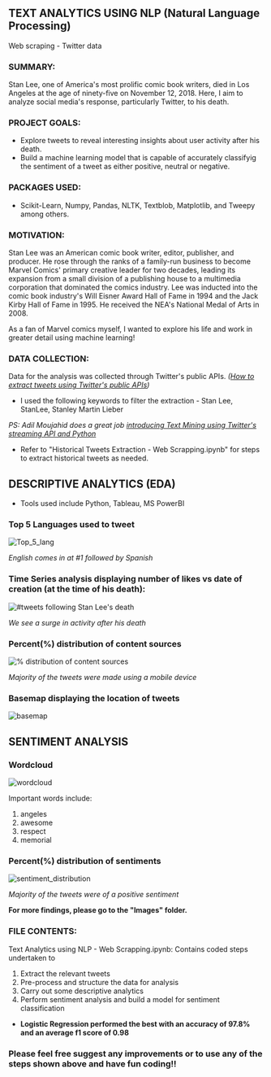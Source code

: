 ## TEXT ANALYTICS USING NLP (Natural Language Processing)
Web scraping - Twitter data

### SUMMARY:
Stan Lee, one of America's most prolific comic book writers, died in Los Angeles at the age of ninety-five on November 12, 2018. Here, I aim to analyze social media's response, particularly Twitter, to his death. 

### PROJECT GOALS:
* Explore tweets to reveal interesting insights about user activity after his death.
* Build a machine learning model that is capable of accurately classifyig the sentiment of a tweet as either positive, neutral or negative.

### PACKAGES USED:
* Scikit-Learn, Numpy, Pandas, NLTK, Textblob, Matplotlib, and Tweepy among others.

### MOTIVATION:
Stan Lee was an American comic book writer, editor, publisher, and producer. He rose through the ranks of a family-run business to become Marvel Comics' primary creative leader for two decades, leading its expansion from a small division of a publishing house to a multimedia corporation that dominated the comics industry. Lee was inducted into the comic book industry's Will Eisner Award Hall of Fame in 1994 and the Jack Kirby Hall of Fame in 1995. He received the NEA's National Medal of Arts in 2008.

As a fan of Marvel comics myself, I wanted to explore his life and work in greater detail using machine learning!

### DATA COLLECTION:
Data for the analysis was collected through Twitter's public APIs. *([How to extract tweets using Twitter's public APIs](https://medium.com/@jayeshsrivastava470/how-to-extract-tweets-from-twitter-in-python-47dd07f4e8e7))*

* I used the following keywords to filter the extraction - Stan Lee, StanLee, Stanley Martin Lieber

*PS: Adil Moujahid does a great job [introducing Text Mining using Twitter's streaming API and Python](http://adilmoujahid.com/posts/2014/07/twitter-analytics/)*

* Refer to "Historical Tweets Extraction - Web Scrapping.ipynb" for steps to extract historical tweets as needed.

## DESCRIPTIVE ANALYTICS (EDA)

* Tools used include Python, Tableau, MS PowerBI

### Top 5 Languages used to tweet

![Top_5_lang](https://user-images.githubusercontent.com/54816432/64467703-1af91680-d0e9-11e9-8ab9-bc31ab73e0af.png)

*English comes in at #1 followed by Spanish*

### Time Series analysis displaying number of likes vs date of creation (at the time of his death):

![#tweets following Stan Lee's death](https://user-images.githubusercontent.com/54816432/64562904-0b154880-d31c-11e9-8fc5-012c32201636.png)

*We see a surge in activity after his death*

### Percent(%) distribution of content sources

![% distribution of content sources](https://user-images.githubusercontent.com/54816432/64562979-3861f680-d31c-11e9-91b9-65b8a80dd38a.png)

*Majority of the tweets were made using a mobile device*

### Basemap displaying the location of tweets

![basemap](https://user-images.githubusercontent.com/54816432/64562400-ebc9eb80-d31a-11e9-8b76-287740da1c2a.png)

## SENTIMENT ANALYSIS

### Wordcloud

![wordcloud](https://user-images.githubusercontent.com/54816432/64468598-a3c97f80-d0f4-11e9-8a7e-2c221b56cb91.png)

Important words include:
1. angeles
2. awesome
3. respect
4. memorial

### Percent(%) distribution of sentiments

![sentiment_distribution](https://user-images.githubusercontent.com/54816432/64468717-eb9cd680-d0f5-11e9-8f86-835a89db4762.png)

*Majority of the tweets were of a positive sentiment*

**For more findings, please go to the "Images" folder.**

### FILE CONTENTS:

Text Analytics using NLP - Web Scrapping.ipynb: Contains coded steps undertaken to 
1. Extract the relevant tweets
2. Pre-process and structure the data for analysis
3. Carry out some descriptive analytics
4. Perform sentiment analysis and build a model for sentiment classification

* **Logistic Regression performed the best with an accuracy of 97.8% and an average f1 score of 0.98**


### Please feel free suggest any improvements or to use any of the steps shown above and have fun coding!! 
